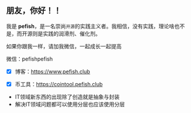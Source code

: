 ## 朋友，你好！！

我是 **pefish**，是一名崇尚`开源`的实践主义者。我相信，没有实践，理论啥也不是，而开源则是实践的润滑剂、催化剂。

如果你跟我一样，请加我微信，一起成长一起提高

微信：pefishpefish

- [x] 博客：https://www.pefish.club
- [x] 币工具：https://cointool.pefish.club


* IT领域新东西的出现除了创造就是抽象与封装
* 解决IT领域问题都可以使用分层也应该使用分层
